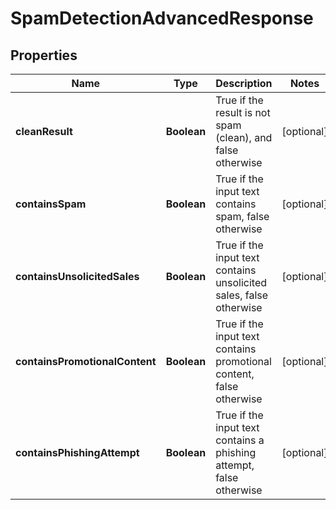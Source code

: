 
# SpamDetectionAdvancedResponse

## Properties
Name | Type | Description | Notes
------------ | ------------- | ------------- | -------------
**cleanResult** | **Boolean** | True if the result is not spam (clean), and false otherwise |  [optional]
**containsSpam** | **Boolean** | True if the input text contains spam, false otherwise |  [optional]
**containsUnsolicitedSales** | **Boolean** | True if the input text contains unsolicited sales, false otherwise |  [optional]
**containsPromotionalContent** | **Boolean** | True if the input text contains promotional content, false otherwise |  [optional]
**containsPhishingAttempt** | **Boolean** | True if the input text contains a phishing attempt, false otherwise |  [optional]



